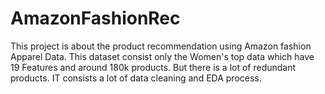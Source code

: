 # AmazonFashionRec

This project is about the product recommendation using Amazon fashion Apparel Data.
This dataset consist only the Women's top data which have 19 Features and around 180k products. But there is a lot of redundant products.
IT consists a lot of data cleaning and EDA process.
